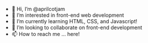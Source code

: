 - 👋 Hi, I’m @aprilcotjam
- 👀 I’m interested in front-end web development
- 🌱 I’m currently learning HTML, CSS, and Javascript!
- 💞️ I’m looking to collaborate on front-end development
- 📫 How to reach me ... here! 

<!---
aprilcotjam/aprilcotjam is a ✨ special ✨ repository because its `README.md` (this file) appears on your GitHub profile.
You can click the Preview link to take a look at your changes.
--->
